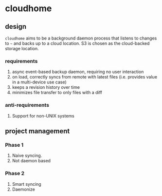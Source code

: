 # cloudhome

## design

`cloudhome` aims to be a background daemon process that listens to changes
to `~` and backs up to a cloud location. S3 is chosen as the cloud-backed
storage location.

### requirements

1. async event-based backup daemon, requiring no user interaction
2. on load, correctly syncs from remote with latest files
(i.e. provides value in a multi-device use case)
3. keeps a revision history over time
4. minimizes file transfer to only files with a diff

### anti-requirements

1. Support for non-UNIX systems

## project management

### Phase 1

1. Naive syncing.
2. Not daemon based

### Phase 2

1. Smart syncing
2. Daemonize
